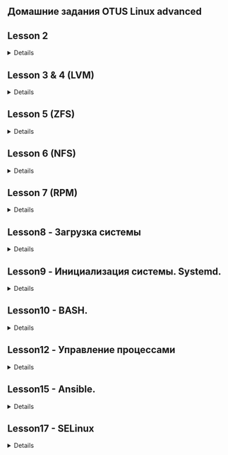 ## Домашние задания OTUS Linux advanced

## Lesson 2

<details>
Сделанные задания:

1. Изменен Vagrantfile. Файл находиться в папке lesson2.
2. Создан RAID10 и файл mdadm.conf. Ход выполнения отражен в файле lesson2/screen1.
3. Разрушен и восстановлен RAID. Создана и смонтирована файловая система. Изменен файл fstab. Ход работ в файле lesson2/screen2.
4. На RAID созданы разделы GPT. Ход работ в файле lesson2/screen3

приложения в папке lesson2: Vagrantfile, mdadm.conf, mdraid.sh, fstab
  
  </details>

## Lesson 3 & 4 (LVM)

<details>
Сделанные задания:

1. Уменьшен том под / до 8G
2. Выделен том под /var (/var - сделан в mirror). прописано монтирование в fstab
3. Выделен том под /home (прописано монтирование в fstab)
4. Для /home - сделан том для снэпшотов.
5. Работа со снапшотами: сгенерированы файлы в /home/, снят снэпшот, удалена часть файлов, выполненно востановление файлов со снэпшота

   Материалы с коментариями находятся в папке lesson3:
                                         Vagrantfile,
                                         part1.txt (Уменьшение тома до 8G),
                                         part2.txt, (Продолжение) 
                                         part3.txt, (Создание тома с зеркалом /var)
                                         part4.txt. (Работа с томом /home)
   </details>
   
## Lesson 5 (ZFS)

<details>

Задания:
  
1. Определить алгоритм с наилучшим сжатием

2. Определить настройки пула.

3. Работа со снапшотами.

4. Создание отдельного Bash-скрипт и добавить его в Vagrantfile для подготовки сервера ZFS.

  Материалы с комментариями находятся в папке lesson5:
  
        1. Ход выполнения первого задания (screen1.txt)
        
        2. Ход выполнения второго задания (screen2.txt)
        
        3. Ход выполнения третьего задания (screen3.txt)
        
        4. Для выполнения четвертого задания создан скрипт prepare.sh, 
               запуск скрипта осуществляется с помощью директивы Vagrantfile (файлы: prepare.sh, Vagrantfile прилагаются).

</details>

## Lesson 6 (NFS)

<details>

Задания:
- `vagrant up` должен поднимать 2 настроенных виртуальных машины
(сервер NFS и клиента) без дополнительных ручных действий;
- на сервере NFS должна быть подготовлена и экспортирована
директория;
- в экспортированной директории должна быть поддиректория
с именем __upload__ с правами на запись в неё;
- экспортированная директория должна автоматически монтироваться
на клиенте при старте;
- монтирование и работа NFS на клиенте должна быть организована
с использованием NFSv3 по протоколу UDP;
- firewall должен быть включен и настроен как на клиенте,
так и на сервере.

1. Создан Vagrantfile для создания машины сервера и клиента,
   к Vagrantfile подключены 2 скрипта (серверный - nfss_setup.sh и клиентский nfsc_setup.sh) для автоматизации выполнения задания.
2. Выполнена проверка выполнения требований задания до и после перезакгрузки клиента и сервера.
3. Ход выполнения работ с комментариями отражен в файлах экрана (server.txt - для сервера и client.txt - для клиента)

Материалы размещены в папке lesson6.


</details>

## Lesson 7 (RPM)

<details>

Задания:

1) Создать свой RPM пакет c дополнительными опциями (В нашем случае NGINX c openssl)
2) Создать свой репозиторий и разместить там ранее собранный RPM

Выполнение:
1. Создан Vagrantfile для создания машины.
2. При старте выполняется provision с использованием скрипта setup_script.sh для установки необходимых пакетов.
3. Создан свой пакет nginx с опцией openssl.
4. Создан собственный репозиторий otus-linux.
5. В репозиторий дополнительно к ngnix размещен пакет mysql.
6. Проведено тестирование работосаособности репозитория.

Ход выполнения работ с коментариями находится в terminal.txt
  
Материалы размещены в папке lesson7: 

Vagrantfile, 

setup_script.sh - скрипт первоначальной установки пакетов;

nginx.spec - файл конфигурирования пакета с добавленой опцией openssl;

terminal.txt - файл хода работ с коментариями и выводом консоли.

</details>

## Lesson8 - Загрузка системы

<details>

#### Задание:


1.Сбросить пароль пользователя root 3-мя способами 

2.Переименовть VG с корневым томом  

3.Добавить модуль в initrd  

#### 1.Сбросить пароль root 

При загрузке системы нажимаем **e**, для получения доступа к меню загрузчика, на скриншотах ниже приведены 3 различных варианта изменений в загрузчике.
Параметр **rw**монтирует раздел /root в режиме read-write.
Файл /**.autorelabel**  подтверждает легитимность внесения изменений в /etc/shadow для selinux.
**mount -o remount,ro / -** проводит перемонтирование в режиме read-only.

Первый способ: меняем параметр *ro* на *rw* указываем параметр init=/bin/sh

![Image 1](lesson8/method1-screen1.png)

Меняем успешно пароль root

![Image 2](lesson8/method1-screen2.png)

Устанавливает параметр rd.break в режиме **ro**

![Image 3](lesson8/method2-screen1.png)

Перемонтируем файловую систему в режие **rw**

Меняем / командой chroot

Файл /.autorelabel  подтверждает легитимность внесения изменений в /etc/shadow

Меняем успешно пароль root

![Image 4](lesson8/method2-screen2.png)

Устанавливаем параметр init=/sysroot/bin/sh, меняем режим на *rw*

![Image 5](lesson8/method3-screen1.png)

Меняем успешно пароль root

![Image 6](lesson8/method3-screen2.png)


#### 2.Установить систему с LVM, после чего переименовать VG

Проверяем текущее состояние системы и выполняем переименование volume group в OtusRoot

![Image 7](lesson8/vgs_begin.png)

Выполняем корректировку название VG в файлах:

a) /etc/fstab

![Image 8](lesson8/fstab.png)

b) /etc/default/grub

![Image 9](lesson8/grub.png)

c) /boot/grub2/grub.cfg

![Image 10](lesson8/grub_cfg.png)

Пересоздаем initrd image

![Image 11](lesson8/initramfs.png)

Далее перзагружаемся и проверяем, что у volume group новое имя

![Image 12](lesson8/vgs_final.png)


### 3. Добавить модуль в initrd 

#### Создаем директорию для модулей 

[root@192 ~]#  mkdir /usr/lib/dracut/modules.d/01test
[root@192 ~]#  cd /usr/lib/dracut/modules.d/01test

#### Формируем модуль "module-setup.sh"

[root@192 01test]# vi  module-setup.sh
[root@192 01test]# cat  module-setup.sh
#!/bin/bash

check() {
    return 0
}

depends() {
    return 0
}

install() {
    inst_hook cleanup 00 "${moddir}/test.sh"
}

#### Формируем модуль "test.sh"

[root@192 01test]# vi test.sh
[root@192 01test]# cat  test.sh
#!/bin/bash

exec 0<>/dev/console 1<>/dev/console 2<>/dev/console
cat <<'msgend'
Hello! You are in dracut module!
 ___________________
< I'm dracut module >
 -------------------
   \
    \
        .--.
       |o_o |
       |:_/ |
      //   \ \
     (|     | )
    /'\_   _/`\
    \___)=(___/
msgend
sleep 10
echo " continuing...."


#### Пересобираем образ initrd

Last login: Mon Jun 26 15:18:33 2023 from 192.168.0.17
[root@192 ~]# mkinitrd -f -v /boot/initramfs-$(uname -r).img $(uname -r)

Executing: /usr/sbin/dracut -f -v /boot/initramfs-3.10.0-1160.el7.x86_64.img 3.10.0-1160.el7.x86_64
dracut module 'busybox' will not be installed, because command 'busybox' could not be found!
dracut module 'dmsquash-live-ntfs' will not be installed, because command 'ntfs-3g' could not be found!
dracut module 'busybox' will not be installed, because command 'busybox' could not be found!
dracut module 'dmsquash-live-ntfs' will not be installed, because command 'ntfs-3g' could not be found!
*** Including module: bash ***
*** Including module: test ***
*** Including module: nss-softokn ***
*** Including module: i18n ***
*** Including module: network ***
*** Including module: ifcfg ***
*** Including module: drm ***
*** Including module: plymouth ***
*** Including module: dm ***
Skipping udev rule: 64-device-mapper.rules
Skipping udev rule: 60-persistent-storage-dm.rules
Skipping udev rule: 55-dm.rules
*** Including module: kernel-modules ***
*** Including module: lvm ***
Skipping udev rule: 64-device-mapper.rules
Skipping udev rule: 56-lvm.rules
Skipping udev rule: 60-persistent-storage-lvm.rules
*** Including module: qemu ***
*** Including module: resume ***
*** Including module: rootfs-block ***
*** Including module: terminfo ***
*** Including module: udev-rules ***
Skipping udev rule: 40-redhat-cpu-hotplug.rules
Skipping udev rule: 91-permissions.rules
*** Including module: biosdevname ***
*** Including module: systemd ***
*** Including module: usrmount ***
*** Including module: base ***
*** Including module: fs-lib ***
*** Including module: microcode_ctl-fw_dir_override ***
  microcode_ctl module: mangling fw_dir
    microcode_ctl: reset fw_dir to "/lib/firmware/updates /lib/firmware"
    microcode_ctl: processing data directory  "/usr/share/microcode_ctl/ucode_with_caveats/intel"...
intel: model '', path ' intel-ucode/*', kvers ''
intel: blacklist ''
No matching microcode files in ' intel-ucode/*' for CPU model 'GenuineIntel 06-a7-01', skipping
    microcode_ctl: configuration "intel" is ignored
    microcode_ctl: processing data directory  "/usr/share/microcode_ctl/ucode_with_caveats/intel-06-2d-07"...
intel-06-2d-07: model 'GenuineIntel 06-2d-07', path ' intel-ucode/06-2d-07', kvers ''
intel-06-2d-07: blacklist ''
Current CPU model 'GenuineIntel 06-a7-01' doesn't match configuration CPU model 'GenuineIntel 06-2d-07', skipping
    microcode_ctl: configuration "intel-06-2d-07" is ignored
    microcode_ctl: processing data directory  "/usr/share/microcode_ctl/ucode_with_caveats/intel-06-4e-03"...
intel-06-4e-03: model 'GenuineIntel 06-4e-03', path ' intel-ucode/06-4e-03', kvers ''
intel-06-4e-03: blacklist ''
Current CPU model 'GenuineIntel 06-a7-01' doesn't match configuration CPU model 'GenuineIntel 06-4e-03', skipping
    microcode_ctl: configuration "intel-06-4e-03" is ignored
    microcode_ctl: processing data directory  "/usr/share/microcode_ctl/ucode_with_caveats/intel-06-4f-01"...
intel-06-4f-01: model 'GenuineIntel 06-4f-01', path ' intel-ucode/06-4f-01', kvers ' 4.17.0 3.10.0-894 3.10.0-862.6.1 3.10.0-693.35.1 3.10.0-514.52.1 3.10.0-327.70.1 2.6.32-754.1.1 2.6.32-573.58.1 2.6.32-504.71.1 2.6.32-431.90.1 2.6.32-358.90.1'
intel-06-4f-01: blacklist ''
Current CPU model 'GenuineIntel 06-a7-01' doesn't match configuration CPU model 'GenuineIntel 06-4f-01', skipping
    microcode_ctl: configuration "intel-06-4f-01" is ignored
    microcode_ctl: processing data directory  "/usr/share/microcode_ctl/ucode_with_caveats/intel-06-55-04"...
intel-06-55-04: model 'GenuineIntel 06-55-04', path ' intel-ucode/06-55-04', kvers ''
intel-06-55-04: blacklist ''
Current CPU model 'GenuineIntel 06-a7-01' doesn't match configuration CPU model 'GenuineIntel 06-55-04', skipping
    microcode_ctl: configuration "intel-06-55-04" is ignored
    microcode_ctl: processing data directory  "/usr/share/microcode_ctl/ucode_with_caveats/intel-06-5e-03"...
intel-06-5e-03: model 'GenuineIntel 06-5e-03', path ' intel-ucode/06-5e-03', kvers ''
intel-06-5e-03: blacklist ''
Current CPU model 'GenuineIntel 06-a7-01' doesn't match configuration CPU model 'GenuineIntel 06-5e-03', skipping
    microcode_ctl: configuration "intel-06-5e-03" is ignored
    microcode_ctl: final fw_dir: "/lib/firmware/updates /lib/firmware"
*** Including module: shutdown ***
*** Including modules done ***
*** Installing kernel module dependencies and firmware ***
*** Installing kernel module dependencies and firmware done ***
*** Resolving executable dependencies ***
*** Resolving executable dependencies done***
*** Hardlinking files ***
*** Hardlinking files done ***
*** Stripping files ***
*** Stripping files done ***
*** Generating early-microcode cpio image contents ***
*** Constructing GenuineIntel.bin ****
*** No early-microcode cpio image needed ***
*** Store current command line parameters ***
*** Creating image file ***
*** Creating image file done ***
*** Creating initramfs image file '/boot/initramfs-3.10.0-1160.el7.x86_64.img' done ***

#### Проверяем, что наш модуль загружен в образ

[root@192 ~]#  lsinitrd -m /boot/initramfs-$(uname -r).img | grep test

test

#### Убираем из grub.cfg опции rghb и quiet

![Image 13](lesson8/grub_without_options.png)

#### Перегружаемся и проверяем

![Image 14](lesson8/final.jpg)


</details>


## Lesson9 - Инициализация системы. Systemd.

<details>

#### Задания:
1. Написать service, который будет раз в 30 секунд мониторить лог на предмет наличия ключевого слова (файл лога и ключевое слово должны задаваться в /etc/sysconfig).

2. Из репозитория epel установить spawn-fcgi и переписать init-скрипт на unit-файл (имя service должно называться так же: spawn-fcgi).

3. Дополнить unit-файл httpd (он же apache) возможностью запустить несколько инстансов сервера с разными конфигурационными файлами.

Выполнение:

1. Создан Vagrantfile для создания машины, также посредством varrant устанавливаются пакеты необходимые для выполнения 2-го задания
2. Создан сервис, который раз в 30 секунд мониторит лог на предмет наличия ключевого слова. (Ход выполнения с комменатариями находится в файле screen1.txt)
3. Из репозитория epel установлен spawn-fcgi и переписан init-скрипт на unit-файл. (Ход выполнения с комменатариями находится в файле screen2.txt)
4. Осуществлена возможность запустить несколько инстансов сервера httpd с разными конфигурационными файлами с помощью шаблонов. (Ход выполнения с комменатариями находится в файле screen3.txt)

Ход выполнения работ с коментариями находится в файлах screen1.txt-для 1-го задания, screen2.txt-для 2-го задания, screen3.txt-для 3-го задания.

Материалы размещены в папке lesson9:

Vagrantfile, 
screen1.txt,
screen2.txt,
screen3.txt.

</details>


## Lesson10 - BASH.

<details>

#### Задания:

Написать скрипт для CRON, который раз в час будет формировать письмо и отправлять на заданную почту.
Необходимая информация в письме:

Список IP адресов (с наибольшим кол-вом запросов) с указанием кол-ва запросов c момента последнего запуска скрипта;
Список запрашиваемых URL (с наибольшим кол-вом запросов) с указанием кол-ва запросов c момента последнего запуска скрипта;
Ошибки веб-сервера/приложения c момента последнего запуска;
Список всех кодов HTTP ответа с указанием их кол-ва с момента последнего запуска скрипта.
Скрипт должен предотвращать одновременный запуск нескольких копий, до его завершения.
В письме должен быть прописан обрабатываемый временной диапазон.

Ход работ:

a) Подготовка скрипта scr.sh c комментариями, который будет обрабатывать access.log 

b) Файл screen1.txt - вывод экрана с коментариями:

                  1. установки пакета  mailutil, 
                  
                  2. добавление строчки в crontab, которая с помощью утилиты flock обеспечивает защиту от мультизапуска,
                  
                  3. Выполнение скрипта scr.sh 
                  
                  4. Получения почты (содержимое почтового сообщения с результатом выполнения задания находиться в файле mail.txt).

Материалы размещены в папке Lesson10:

screen1.txt - отображение хода выполнения задания;

scr.sh - скрипт выполнения задания с комментариями; 

lnnumbers - служебный файл, содержащий текущий номер строки лога;

mail.txt - текст сообщения, отпраленного скриптом по завершению выполненеия задания;

accsess.log - файл журнала.

</details>

## Lesson12 - Управление процессами

<details>

#### Выбраное заданиe:
Написать свою реализацию ps ax используя анализ /proc

1. В отдельном окне создаем файл test коммандой "touch test"
2. Запускаем просмотр файла test командой "less test"

В другом окне находим PID процесса less

![Image 1](lesson12/1.png)

Используя команду: 
##### strace -e open ps ax
смотрим откуда берутся данные, частичный вывод приведен ниже.

Далее просмотриваем файл stat каталога нашего процесса командой:

#### cat /proc/8743/stat

![Image 2](lesson12/2.png)

##### Используем документацию по proc (man 5 proc) для определения порядка расположения полей

![Image 3](lesson12/man_proc.png)


##### Находим необходимые поля: это pid (поле 1), state (поле 3), tty_nr (поле 7), utime (поле 14), stime (поле 15)

На основе полученной информации подготавливаем скрипт, который обрабатывает информацию из /proc 
и выводит на экран список процессов аналогично команде 
ps ax

Материалы находятся в папке Lesson12:

1. Vagrantfile c подключенным скриптом, который выводит при старте vagrant список процессов.

2. proc_script.sh - скрипт выдачи списка процессов.

</details>


## Lesson15 - Ansible.

<details>

#### Задания:
1. Необходимо использовать модуль yum/apt;
   
2. Конфигурационные файлы должны быть взяты из шаблона jinja2 с перемененными;
   
3. После установки nginx должен быть в режиме enabled в systemd;

4. должен быть использован notify для старта nginx после установки;

5. Сайт должен слушать на нестандартном порту - 8080, для этого использовать переменные в Ansible.


Выполнение:

1. После установки ansible проводим предварительные настройки
   создаем файл hosts и ansible.cfg

root@ lesson15$ cat hosts
[web]
nginx ansible_host=127.0.0.1 ansible_port=2222 ansible_private_key_file=.vagrant/machines/nginx/virtualbox/private_key

root@ lesson15$ cat ansible.cfg 
[defaults]
#inventory = staging/hosts
inventory = hosts
remote_user = vagrant
host_key_checking = False
retry_files_enabled = False

2. Проверяем взаимодействие с управляемым хостом и просматриваем версию.

root@ lesson15$ ansible ngansible nginx -m ping
nginx | SUCCESS => {
    "ansible_facts": {
        "discovered_interpreter_python": "/usr/bin/python"
    },
    "changed": false,
    "ping": "pong"
}

root@ lesson15$ ansible nginx -m command -a "uname -r"
nginx | CHANGED | rc=0 >>
3.10.0-1127.el7.x86_64
root@ lesson15$ 

3. Создаем структуру для роли nginx

roles/nginx/
├── defaults

│   └── main.yml

├── files

├── handlers

│   └── main.yml

├── meta

│   └── main.yml

├── README.md

├── tasks

│   ├── main.yml

│   └── redhat.yml

├── templates

│   ├── index.html.j2

│   └── nginx.conf.j2

├── tests

│   ├── inventory

│   └── test.yml
└── vars
    └── main.yml

4. Создаём плейбук для роли web.yml

lesson15$ cat web.yml 

---
  - name: Install Nginx
    hosts: nginx
    become: yes

    roles:
     - nginx

5. Настраиваем переменную для порта nginx

root@ lesson15$ cat roles/nginx/vars/main.yml 

---
vars file for roles/nginx
nginx_listen_port: 8080


6. Задействуем переменную с помощью темплейтов

root@ templates$ cat index.html.j2 

Hi j2 is  Working ! {{ ansible_os_family }}
~                                            

root@ templates$ cat nginx.conf.j2 

events {
 
 worker_connections 1024;
}

http {

 server {
 
 listen {{ nginx_listen_port }} default_server;
 
 server_name default_server;
 
 root /usr/share/nginx/html;
 
 location / {
 }
 }
}

7. Активируем секцию ansible в Vagrantfile и разворачиваем управляюмую машину с нуля.


![Image 1](lesson15/1.png)


8. Проверяем работоспособность порта указаного в переменной


![Image 2](lesson15/2.png)


Материалы включая структуру роли и Vagrantfile размещены в папке lesson15


</details>


## Lesson17 - SELinux

<details>

Описание домашнего задания
1. Запустить nginx на нестандартном порту 3-мя разными способами:
переключатели setsebool;
добавление нестандартного порта в имеющийся тип;
формирование и установка модуля SELinux.

2. Обеспечить работоспособность приложения при включенном selinux.
развернуть приложенный стенд https://github.com/mbfx/otus-linux-adm/tree/master/selinux_dns_problems; 
выяснить причину неработоспособности механизма обновления зоны (см. README);
предложить решение (или решения) для данной проблемы;
выбрать одно из решений для реализации, предварительно обосновав выбор;
реализовать выбранное решение и продемонстрировать его работоспособность

Ход выполнения:


Во время развёртывания стенда попытка запустить nginx завершится с ошибкой:
```
selinux: ● nginx.service - The nginx HTTP and reverse proxy server

    selinux:    Loaded: loaded (/usr/lib/systemd/system/nginx.service; disabled; vendor preset: disabled)
    
    selinux:    Active: failed (Result: exit-code) since Wed 2023-07-26 11:52:21 UTC; 7ms ago
    
    selinux:   Process: 2982 ExecStartPre=/usr/sbin/nginx -t (code=exited, status=1/FAILURE)
    
    selinux:   Process: 2981 ExecStartPre=/usr/bin/rm -f /run/nginx.pid (code=exited, status=0/SUCCESS)
    selinux:
    
    selinux: Jul 26 11:52:21 selinux systemd[1]: Starting The nginx HTTP and reverse proxy server...
    
    selinux: Jul 26 11:52:21 selinux nginx[2982]: nginx: the configuration file /etc/nginx/nginx.conf syntax is ok
    
    selinux: Jul 26 11:52:21 selinux nginx[2982]: nginx: [emerg] bind() to 0.0.0.0:4881 failed (13: Permission denied)
    
    selinux: Jul 26 11:52:21 selinux nginx[2982]: nginx: configuration file /etc/nginx/nginx.conf test failed
    
    selinux: Jul 26 11:52:21 selinux systemd[1]: nginx.service: control process exited, code=exited status=1
    
    selinux: Jul 26 11:52:21 selinux systemd[1]: Failed to start The nginx HTTP and reverse proxy server.
    
    selinux: Jul 26 11:52:21 selinux systemd[1]: Unit nginx.service entered failed state.
    
    selinux: Jul 26 11:52:21 selinux systemd[1]: nginx.service failed.
```


#### 1. Запуск nginx на нестандартном порту 3-мя разными способами:

## Способ №1 - setsebool
Сначала проверяем запущен ли firewall
```
[vagrant@selinux ~]$ systemctl status firewalld
● firewalld.service - firewalld - dynamic firewall daemon
   Loaded: loaded (/usr/lib/systemd/system/firewalld.service; disabled; vendor preset: enabled)
   Active: inactive (dead)
     Docs: man:firewalld(1)
```

Также можно проверить, что конфигурация nginx настроена без ошибок: nginx -t
```
[root@selinux ~]# nginx -t
nginx: the configuration file /etc/nginx/nginx.conf syntax is ok
nginx: configuration file /etc/nginx/nginx.conf test is successful
```
Далее проверим режим работы SELinux: getenforce 
```
[root@selinux ~]# getenforce 

Enforcing
```
Разрешим в SELinux работу nginx на порту TCP 4881 c помощью переключателей setsebool

Запускаем audit2why и анализируем лог:
```
[root@selinux ~]# audit2why < /var/log/audit/audit.log

type=AVC msg=audit(1690372341.482:866): avc:  denied  { name_bind } for  pid=2982 comm="nginx" src=4881 scontext=system_u:system_r:httpd_t:s0 tcontext=system_u:object_r:unreserved_port_t:s0 

tclass=tcp_socket permissive=0

	Was caused by:
	The boolean nis_enabled was set incorrectly. 
	Description:
	Allow nis to enabled

	Allow access by executing:
	# setsebool -P nis_enabled 1
```
Выполняем setsebool:
```
[root@selinux ~]# setsebool -P nis_enabled 1

```
Проверяем запустился ли nginx:
```
[root@selinux ~]# systemctl start nginx
[root@selinux ~]# systemctl status nginx
● nginx.service - The nginx HTTP and reverse proxy server
   Loaded: loaded (/usr/lib/systemd/system/nginx.service; disabled; vendor preset: disabled)
   Active: active (running) since Wed 2023-07-26 13:01:49 UTC; 38s ago
  Process: 21998 ExecStart=/usr/sbin/nginx (code=exited, status=0/SUCCESS)
  Process: 21996 ExecStartPre=/usr/sbin/nginx -t (code=exited, status=0/SUCCESS)
  Process: 21995 ExecStartPre=/usr/bin/rm -f /run/nginx.pid (code=exited, status=0/SUCCESS)
 Main PID: 22000 (nginx)
   CGroup: /system.slice/nginx.service
           ├─22000 nginx: master process /usr/sbin/nginx
           └─22002 nginx: worker process

Jul 26 13:01:49 selinux systemd[1]: Starting The nginx HTTP and reverse proxy server...
Jul 26 13:01:49 selinux nginx[21996]: nginx: the configuration file /etc/nginx/nginx.conf syntax is ok
Jul 26 13:01:49 selinux nginx[21996]: nginx: configuration file /etc/nginx/nginx.conf test is successful
Jul 26 13:01:49 selinux systemd[1]: Started The nginx HTTP and reverse proxy server.
```

## Способ №2 - semanage port

Выводим командой список допустимых для http портов:
```
[root@selinux ~]# semanage port -l | grep http
http_cache_port_t              tcp      8080, 8118, 8123, 10001-10010
http_cache_port_t              udp      3130
http_port_t                    tcp      80, 81, 443, 488, 8008, 8009, 8443, 9000
pegasus_http_port_t            tcp      5988
pegasus_https_port_t           tcp      5989
```
Порт 4881 отсутствует в списке.
Добавляем порт в список разрешенных, перезапускаем сервис, проверяем что порт появился в разрешенных
```
[root@selinux ~]# semanage port -a -t http_port_t -p tcp 4881
[root@selinux ~]# systemctl restart nginx.service 
[root@selinux ~]# semanage port -l | grep http
http_cache_port_t              tcp      8080, 8118, 8123, 10001-10010
http_cache_port_t              udp      3130
http_port_t                    tcp      4881, 80, 81, 443, 488, 8008, 8009, 8443, 9000
pegasus_http_port_t            tcp      5988
pegasus_https_port_t           tcp      5989
```
Проверяем статус сервиса:
```
[root@selinux ~]# systemctl status nginx.service 
● nginx.service - The nginx HTTP and reverse proxy server
   Loaded: loaded (/usr/lib/systemd/system/nginx.service; disabled; vendor preset: disabled)
   Active: active (running) since Wed 2023-07-26 13:15:38 UTC; 55s ago
  Process: 22037 ExecStart=/usr/sbin/nginx (code=exited, status=0/SUCCESS)
  Process: 22035 ExecStartPre=/usr/sbin/nginx -t (code=exited, status=0/SUCCESS)
  Process: 22034 ExecStartPre=/usr/bin/rm -f /run/nginx.pid (code=exited, status=0/SUCCESS)
 Main PID: 22039 (nginx)
   CGroup: /system.slice/nginx.service
           ├─22039 nginx: master process /usr/sbin/nginx
           └─22041 nginx: worker process

Jul 26 13:15:38 selinux systemd[1]: Stopped The nginx HTTP and reverse proxy server.
Jul 26 13:15:38 selinux systemd[1]: Starting The nginx HTTP and reverse proxy server...
Jul 26 13:15:38 selinux nginx[22035]: nginx: the configuration file /etc/nginx/nginx.conf syntax is ok
Jul 26 13:15:38 selinux nginx[22035]: nginx: configuration file /etc/nginx/nginx.conf test is successful
Jul 26 13:15:38 selinux systemd[1]: Started The nginx HTTP and reverse proxy server.

```
![Image 16](lesson17/1.png)


## Способ №3 - с помощью модуля SELinux

Вернемся к исходному состоянию и убедимся что nginx опять не запускается:
```
root@selinux ~]# semanage port -d -t http_port_t -p tcp 4881
[root@selinux ~]# semanage port -l | grep  http_port_t
http_port_t                    tcp      80, 81, 443, 488, 8008, 8009, 8443, 9000
pegasus_http_port_t            tcp      5988
[root@selinux ~]# systemctl restart nginx
Job for nginx.service failed because the control process exited with error code. See "systemctl status nginx.service" and "journalctl -xe" for details.
[root@selinux ~]# systemctl status nginx
● nginx.service - The nginx HTTP and reverse proxy server
   Loaded: loaded (/usr/lib/systemd/system/nginx.service; disabled; vendor preset: disabled)
   Active: failed (Result: exit-code) since Wed 2023-07-26 14:33:18 UTC; 26s ago
  Process: 22086 ExecStart=/usr/sbin/nginx (code=exited, status=0/SUCCESS)
  Process: 22107 ExecStartPre=/usr/sbin/nginx -t (code=exited, status=1/FAILURE)
  Process: 22106 ExecStartPre=/usr/bin/rm -f /run/nginx.pid (code=exited, status=0/SUCCESS)
 Main PID: 22088 (code=exited, status=0/SUCCESS)

Jul 26 14:33:18 selinux systemd[1]: Stopped The nginx HTTP and reverse proxy server.
Jul 26 14:33:18 selinux systemd[1]: Starting The nginx HTTP and reverse proxy server...
Jul 26 14:33:18 selinux nginx[22107]: nginx: the configuration file /etc/nginx/nginx.conf syntax is ok
Jul 26 14:33:18 selinux nginx[22107]: nginx: [emerg] bind() to 0.0.0.0:4881 failed (13: Permission denied)
Jul 26 14:33:18 selinux nginx[22107]: nginx: configuration file /etc/nginx/nginx.conf test failed
Jul 26 14:33:18 selinux systemd[1]: nginx.service: control process exited, code=exited status=1
Jul 26 14:33:18 selinux systemd[1]: Failed to start The nginx HTTP and reverse proxy server.
Jul 26 14:33:18 selinux systemd[1]: Unit nginx.service entered failed state.
Jul 26 14:33:18 selinux systemd[1]: nginx.service failed.
```
Подготавливаем модуль.

```
[root@selinux ~]# audit2allow -M httpd_add --debug < /var/log/audit/audit.log
******************** IMPORTANT ***********************
To make this policy package active, execute:

semodule -i httpd_add.pp
```
Устанавливаем модуль
```
[root@selinux ~]# semodule -i httpd_add.pp
[root@selinux ~]# semodule -l | grep http
httpd_add	1.0
```
Рестартуем nginx и проверяем статус
```
[root@selinux ~]# systemctl status nginx.service
● nginx.service - The nginx HTTP and reverse proxy server
   Loaded: loaded (/usr/lib/systemd/system/nginx.service; disabled; vendor preset: disabled)
   Active: active (running) since Wed 2023-07-26 14:42:11 UTC; 16s ago
  Process: 22143 ExecStart=/usr/sbin/nginx (code=exited, status=0/SUCCESS)
  Process: 22141 ExecStartPre=/usr/sbin/nginx -t (code=exited, status=0/SUCCESS)
  Process: 22140 ExecStartPre=/usr/bin/rm -f /run/nginx.pid (code=exited, status=0/SUCCESS)
 Main PID: 22145 (nginx)
   CGroup: /system.slice/nginx.service
           ├─22145 nginx: master process /usr/sbin/nginx
           └─22148 nginx: worker process

Jul 26 14:42:11 selinux systemd[1]: Starting The nginx HTTP and reverse proxy server...
Jul 26 14:42:11 selinux nginx[22141]: nginx: the configuration file /etc/nginx/nginx.conf syntax is ok
Jul 26 14:42:11 selinux nginx[22141]: nginx: configuration file /etc/nginx/nginx.conf test is successful
Jul 26 14:42:11 selinux systemd[1]: Started The nginx HTTP and reverse proxy server.
```
![Image 17](lesson17/2.png)


#### 2. Обеспечить работоспособность приложения при включенном selinux.







</details>



